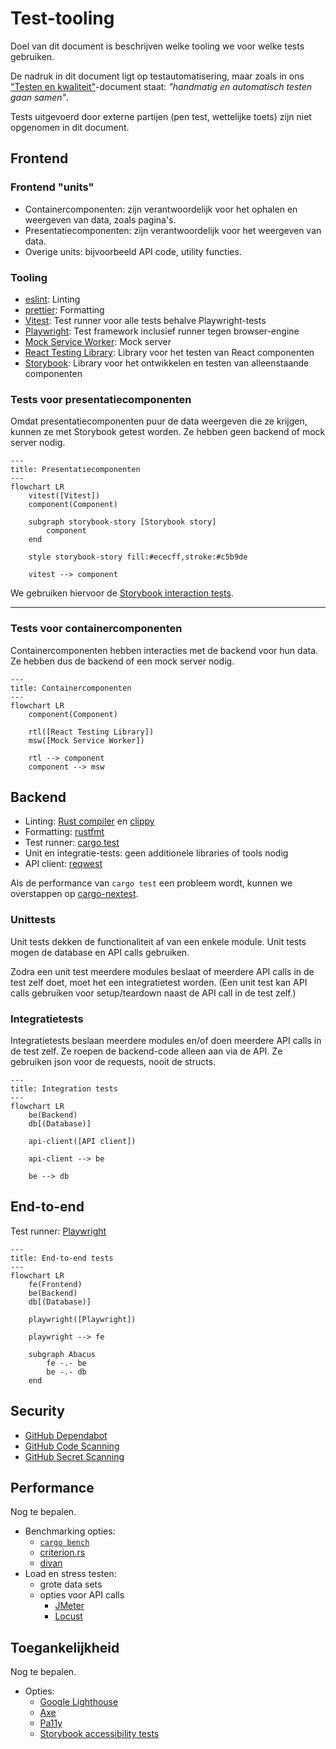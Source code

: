 # Test-tooling

Doel van dit document is beschrijven welke tooling we voor welke tests gebruiken.

De nadruk in dit document ligt op testautomatisering, maar zoals in ons ["Testen en kwaliteit"](./testen-en-kwaliteit.md)-document staat: *"handmatig en automatisch testen gaan samen"*.

Tests uitgevoerd door externe partijen (pen test, wettelijke toets) zijn niet opgenomen in dit document.


## Frontend

### Frontend "units"
- Containercomponenten: zijn verantwoordelijk voor het ophalen en weergeven van data, zoals pagina's.
- Presentatiecomponenten: zijn verantwoordelijk voor het weergeven van data.
- Overige units: bijvoorbeeld API code, utility functies.

### Tooling
- [eslint][eslint]: Linting
- [prettier][prettier]: Formatting 
- [Vitest][vitest]: Test runner voor alle tests behalve Playwright-tests
- [Playwright][playwright]: Test framework inclusief runner tegen browser-engine
- [Mock Service Worker][mock-service-worker]: Mock server
- [React Testing Library][react-testing-library]: Library voor het testen van React componenten
- [Storybook][storybook]: Library voor het ontwikkelen en testen van alleenstaande componenten

### Tests voor presentatiecomponenten

Omdat presentatiecomponenten puur de data weergeven die ze krijgen, kunnen ze met Storybook getest worden. Ze hebben geen backend of mock server nodig.

```mermaid
---
title: Presentatiecomponenten
---
flowchart LR
    vitest([Vitest])
    component(Component)

    subgraph storybook-story [Storybook story]
        component
    end

    style storybook-story fill:#ececff,stroke:#c5b9de

    vitest --> component
```

We gebruiken hiervoor de [Storybook interaction tests](https://storybook.js.org/docs/writing-tests/interaction-testing).

---

### Tests voor containercomponenten

Containercomponenten hebben interacties met de backend voor hun data. Ze hebben dus de backend of een mock server nodig.

```mermaid
---
title: Containercomponenten
---
flowchart LR
    component(Component)

    rtl([React Testing Library])
    msw([Mock Service Worker])

    rtl --> component
    component --> msw
```


## Backend
- Linting: [Rust compiler][rust-compiler] en [clippy][clippy]
- Formatting: [rustfmt][rustfmt]
- Test runner: [cargo test][cargo test]
- Unit en integratie-tests: geen additionele libraries of tools nodig
- API client: [reqwest][reqwest]

Als de performance van `cargo test` een probleem wordt, kunnen we overstappen op [cargo-nextest](https://nexte.st/index.html).

### Unittests

Unit tests dekken de functionaliteit af van een enkele module. Unit tests mogen de database en API calls gebruiken.

Zodra een unit test meerdere modules beslaat of meerdere API calls in de test zelf doet, moet het een integratietest worden. (Een unit test kan API calls gebruiken voor setup/teardown naast de API call in de test zelf.)

### Integratietests

Integratietests beslaan meerdere modules en/of doen meerdere API calls in de test zelf. Ze roepen de backend-code alleen aan via de API. Ze gebruiken json voor de requests, nooit de structs.


```mermaid
---
title: Integration tests
---
flowchart LR
    be(Backend)
    db[(Database)]

    api-client([API client])

    api-client --> be

    be --> db
```


## End-to-end

Test runner: [Playwright][playwright]

```mermaid
---
title: End-to-end tests
---
flowchart LR
    fe(Frontend)
    be(Backend)
    db[(Database)]

    playwright([Playwright])

    playwright --> fe

    subgraph Abacus
        fe -.- be
        be -.- db
    end
```


## Security
- [GitHub Dependabot][github-dependabot]
- [GitHub Code Scanning][github-code-scanning]
- [GitHub Secret Scanning][github-secret-scanning]


## Performance

Nog te bepalen.

- Benchmarking opties:
    - [`cargo bench`](https://doc.rust-lang.org/nightly/unstable-book/library-features/test.html)
    - [criterion.rs](https://github.com/bheisler/criterion.rs)
    - [divan](https://github.com/nvzqz/divan)
- Load en stress testen:
    - grote data sets
    - opties voor API calls
        - [JMeter](https://jmeter.apache.org/)
        - [Locust](https://locust.io/)


## Toegankelijkheid
Nog te bepalen.

- Opties:
    - [Google Lighthouse](https://developer.chrome.com/docs/lighthouse/overview/)
    - [Axe](https://github.com/dequelabs/axe-core)
    - [Pa11y](https://pa11y.org/)
    - [Storybook accessibility tests](https://storybook.js.org/docs/writing-tests/accessibility-testing)



[cargo test]: https://doc.rust-lang.org/cargo/commands/cargo-test.html
[clippy]: https://github.com/rust-lang/rust-clippy
[eslint]: https://eslint.org/
[github-code-scanning]: https://docs.github.com/en/code-security/code-scanning/introduction-to-code-scanning/about-code-scanning
[github-dependabot]: https://docs.github.com/en/code-security/dependabot/dependabot-security-updates/about-dependabot-security-updates
[github-secret-scanning]: https://docs.github.com/en/code-security/secret-scanning/introduction/about-secret-scanning
[mock-service-worker]: https://mswjs.io
[playwright]: https://playwright.dev/
[prettier]: https://prettier.io/
[react-testing-library]: https://testing-library.com/docs/react-testing-library/intro
[reqwest]: https://crates.io/crates/reqwest
[rustfmt]: https://github.com/rust-lang/rustfmt
[rust-compiler]: https://rustc-dev-guide.rust-lang.org/overview.html
[storybook]: https://storybook.js.org/
[vitest]: https://vitest.dev
